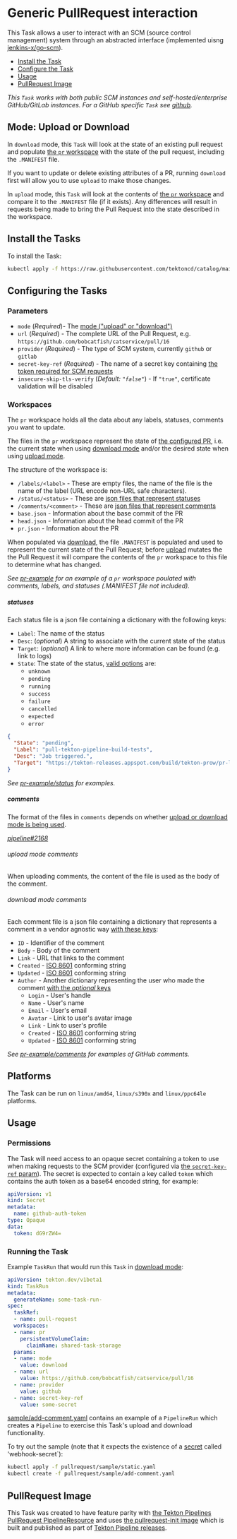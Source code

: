 # Generic PullRequest interaction

This Task allows a user to interact with an SCM (source control management) system through an abstracted interface
(implemented uisng [jenkins-x/go-scm](https://github.com/jenkins-x/go-scm)).

* [Install the Task](#install-the-tasks)
* [Configure the Task](#configure-the-tasks)
* [Usage](#usage)
* [PullRequest Image](#pullrequest-image)

_This `Task` works with both public SCM instances and self-hosted/enterprise GitHub/GitLab instances. For a GitHub specific `Task` see [github](../github)._

## Mode: Upload or Download

In `download` mode, this `Task` will look at the state of an existing pull request and populate
[the `pr` workspace](#workspaces) with the state of the pull request, including
the `.MANIFEST` file.

If you want to update or delete existing attributes of a PR, running `download`
first will allow you to use `upload` to make those changes.

In `upload` mode, this `Task` will look at the contents of [the `pr` workspace](#workspaces)
and compare it to the `.MANIFEST` file (if it exists). Any differences will result
in requests being made to bring the Pull Request into the state described in the
workspace.

## Install the Tasks

To install the Task:

```bash
kubectl apply -f https://raw.githubusercontent.com/tektoncd/catalog/main/task/pull-request/0.1/pull-request.yaml
```

## Configuring the Tasks

### Parameters

* `mode` (_Required_)- The [mode ("upload" or "download")](#mode-upload-or-download)
* `url` (_Required_) - The complete URL of the Pull Request, e.g. `https://github.com/bobcatfish/catservice/pull/16`
* `provider` (_Required_) - The type of SCM system, currently `github` or `gitlab`
* `secret-key-ref` (_Required_) - The name of a secret key containing
  [the token required for SCM requests](#permissions)
* `insecure-skip-tls-verify` (_Default: `"false"`_) - If `"true"`, certificate validation will be disabled

### Workspaces

The `pr` workspace holds all the data about any labels, statuses, comments you want to update.

The files in the `pr` workspace represent the state of [the configured PR](#parameters),
i.e. the current state when using [download mode](#mode-uploapr-sample-add-comment-q26vrd-or-download) and/or
the desired state when using [upload mode](#mode-upload-or-download).

The structure of the workspace is:

* `/labels/<label>` - These are empty files, the name of the file is the name of the label
  (URL encode non-URL safe characters).
* `/status/<status>` - These are [json files that represent statuses](#statuses)
* `/comments/<comment>` - These are [json files that represent comments](#comments)
* `base.json` - Information about the base commit of the PR
* `head.json` - Information about the head commit of the PR
* `pr.json` - Information about the PR

When populated via [download](#mode-upload-or-download), the file `.MANIFEST` is
populated and used to represent the current state of the Pull Request; before
[upload](#mode-upload-or-download) mutates the the Pull Request it will compare
the contents of the `pr` workspace to this file to determine what has changed.

_See [pr-example](../0.1/pr-example) for an example of a `pr` workspace poulated with comments, labels,
and statuses (.MANIFEST file not included)._

##### statuses

Each status file is a json file containing a dictionary with the following keys:

* `Label`: The name of the status
* `Desc`: (_optional_) A string to associate with the current state of the status
* `Target`: (_optional_) A link to where more information can be found (e.g. link to logs)
* `State`: The state of the status, [valid options](https://github.com/jenkins-x/go-scm/blob/68aae24e07bc56f684a2f2b9da451b2386ca8545/scm/const.go#L29-L50) are:
  * `unknown`
  * `pending`
  * `running`
  * `success`
  * `failure`
  * `cancelled`
  * `expected`
  * `error`

```json
{
  "State": "pending",
  "Label": "pull-tekton-pipeline-build-tests",
  "Desc": "Job triggered.",
  "Target": "https://tekton-releases.appspot.com/build/tekton-prow/pr-logs/pull/tektoncd_pipeline/995/pull-tekton-pipeline-build-tests/1146102490727452672/"
}
```

_See [pr-example/status](../0.1/pr-example/status) for examples._

##### comments

The format of the files in `comments` depends on whether
[upload or download mode is being used](#modes-upload-or-download).

_[pipeline#2168](https://github.com/tektoncd/pipeline/issues/2168)_

###### upload mode comments

When uploading comments, the content of the file is used as the body of the comment.

###### download mode comments

Each comment file is a json file containing a dictionary that represents a comment
in a vendor agnostic way [with these keys](https://github.com/jenkins-x/go-scm/blob/68aae24e07bc56f684a2f2b9da451b2386ca8545/scm/issue.go#L54-L61):

* `ID` - Identifier of the comment
* `Body` - Body of the comment
* `Link` - URL that links to the comment
* `Created` - [ISO 8601](https://en.wikipedia.org/wiki/ISO_8601) conforming string
* `Updated` - [ISO 8601](https://en.wikipedia.org/wiki/ISO_8601) conforming string
* `Author` - Another dictionary representing the user who made the comment
  [with the _optional_ keys](https://github.com/jenkins-x/go-scm/blob/68aae24e07bc56f684a2f2b9da451b2386ca8545/scm/user.go#L14-L22)
  * `Login` - User's handle
  * `Name` - User's name
  * `Email` - User's email
  * `Avatar` - Link to user's avatar image
  * `Link` - Link to user's profile
  * `Created` - [ISO 8601](https://en.wikipedia.org/wiki/ISO_8601) conforming string
  * `Updated` - [ISO 8601](https://en.wikipedia.org/wiki/ISO_8601) conforming string

_See [pr-example/comments](../0.1/pr-example/comments) for examples of GitHub comments._

## Platforms

The Task can be run on `linux/amd64`, `linux/s390x` and `linux/ppc64le` platforms.

## Usage

### Permissions

The Task will need access to an opaque secret containing a token to use when making
requests to the SCM provider (configured via [the `secret-key-ref` param](#parameters)).
The secret is expected to contain a key called `token` which contains the auth token as a
base64 encoded string, for example:

```yaml
apiVersion: v1
kind: Secret
metadata:
  name: github-auth-token
type: Opaque
data:
  token: dG9rZW4=
```

### Running the Task

Example `TaskRun` that would run this `Task` in [download mode](#modes-upload-or-download):

```yaml
apiVersion: tekton.dev/v1beta1
kind: TaskRun
metadata:
  generateName: some-task-run-
spec:
  taskRef:
  - name: pull-request
  workspaces:
  - name: pr
    persistentVolumeClaim:
      claimName: shared-task-storage
  params:
  - name: mode
    value: download
  - name: url
    value: https://github.com/bobcatfish/catservice/pull/16
  - name: provider
    value: github
  - name: secret-key-ref
    value: some-secret
```

[sample/add-comment.yaml](../0.1/samples/add-comment.yaml) contains an example of a `PipelineRun`
which creates a `Pipeline` to exercise this Task's upload and download functionality.

To try out the sample (note that it expects the existence of a [secret](#permissions) called
'webhook-secret`):

```bash
kubectl apply -f pullrequest/sample/static.yaml
kubectl create -f pullrequest/sample/add-comment.yaml
```

## PullRequest Image

This Task was created to have feature parity with
[the Tekton Pipelines PullRequest PipelineResource](https://github.com/tektoncd/pipeline/blob/main/docs/resources.md#pull-request-resource)
and uses [the pullrequest-init image](https://github.com/tektoncd/pipeline/tree/main/cmd/pullrequest-init)
which is built and published as part of [Tekton Pipeline releases](https://github.com/tektoncd/pipeline/releases).